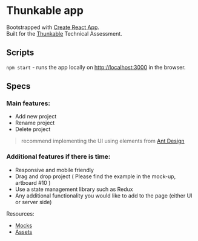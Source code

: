 # Thunkable app

Bootstrapped with [Create React App](https://github.com/facebook/create-react-app).\
Built for the [Thunkable](https://thunkable.com/) Technical Assessment.

## Scripts
`npm start` - runs the app locally on [http://localhost:3000](http://localhost:3000) in the browser.

## Specs

### Main features:
- Add new project
- Rename project
- Delete project

> recommend implementing the UI using elements from [Ant Design](https://ant.design/)

### Additional features if there is time:
- Responsive and mobile friendly
- Drag and drop project ( Please find the example in the mock-up, artboard #10 )
- Use a state management library such as Redux
- Any additional functionality you would like to add to the page (either UI or server side)

Resources:
- [Mocks](https://www.figma.com/file/itK1QmuOcnWZTPzo9hqiL6/UI-assignment_Thunkable-(Mobile--tablet)?node-id=0%3A1)
- [Assets](https://drive.google.com/drive/folders/1iFS-9GUEnRGnKQdS_J3ILjwXHY2O0VMd)